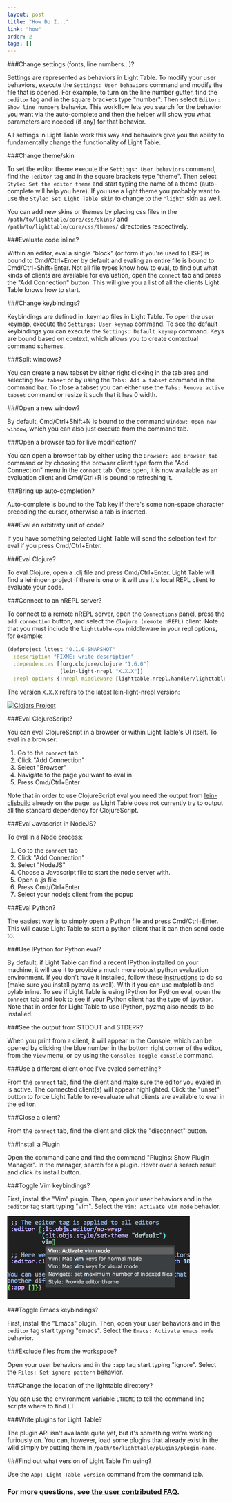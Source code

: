 ```yaml
---
layout: post
title: "How Do I..."
link: "how"
order: 2
tags: []
---
```


###Change settings (fonts, line numbers...)?

Settings are represented as behaviors in Light Table. To modify your user behaviors, execute the `Settings: User behaviors` command and modify the file that is opened. For example, to turn on the line number gutter, find the `:editor` tag and in the square brackets type "number". Then select `Editor: Show line numbers` behavior. This workflow lets you search for the behavior you want via the auto-complete and then the helper will show you what parameters are needed (if any) for that behavior.

All settings in Light Table work this way and behaviors give you the ability to fundamentally change the functionality of Light Table.

###Change theme/skin

To set the editor theme execute the `Settings: User behaviors` command, find the `:editor` tag and in the square brackets type "theme". Then select `Style: Set the editor theme` and start typing the name of a theme (auto-complete will help you here). If you use a light theme you probably want to use the `Style: Set Light Table skin` to change to the `"light"` skin as well.

You can add new skins or themes by placing css files in the `/path/to/lighttable/core/css/skins/` and `/path/to/lighttable/core/css/themes/` directories respectively.

###Evaluate code inline?

Within an editor, eval a single "block" (or form if you're used to LISP) is bound to Cmd/Ctrl+Enter by default and evaling an entire file is bound to Cmd/Ctrl+Shift+Enter. Not all file types know how to eval, to find out what kinds of clients are available for evaluation, open the `connect` tab and press the "Add Connection" button. This will give you a list of all the clients Light Table knows how to start.

###Change keybindings?

Keybindings are defined in .keymap files in Light Table. To open the user keymap, execute the `Settings: User keymap` command. To see the default keybindings you can execute the `Settings: Default keymap` command. Keys are bound based on context, which allows you to create contextual command schemes.

###Split windows?

You can create a new tabset by either right clicking in the tab area and selecting `New tabset` or by using the `Tabs: Add a tabset` command in the command bar. To close a tabset you can either use the `Tabs: Remove active tabset` command or resize it such that it has 0 width.

###Open a new window?

By default, Cmd/Ctrl+Shift+N is bound to the command `Window: Open new window`, which you can also just execute from the command tab.

###Open a browser tab for live modification?

You can open a browser tab by either using the `Browser: add browser tab` command or by choosing the browser client type form the "Add Connection" menu in the `connect` tab. Once open, it is now available as an evaluation client and Cmd/Ctrl+R is bound to refreshing it.

###Bring up auto-completion?

Auto-complete is bound to the Tab key if there's some non-space character preceding the cursor, otherwise a tab is inserted.

###Eval an arbitraty unit of code?

If you have something selected Light Table will send the selection text for eval if you press Cmd/Ctrl+Enter.

###Eval Clojure?

To eval Clojure, open a .clj file and press Cmd/Ctrl+Enter. Light Table will find a leiningen project if there is one or it will use it's local REPL client to evaluate your code.

###Connect to an nREPL server?

To connect to a remote nREPL server, open the `Connections` panel, press the `add connection` button, and select the `Clojure (remote nREPL)` client. Note that you must include the `lighttable-ops` middleware in your repl options, for example:

```clojure
(defproject lttest "0.1.0-SNAPSHOT"
  :description "FIXME: write description"
  :dependencies [[org.clojure/clojure "1.6.0"]
                 [lein-light-nrepl "X.X.X"]]
  :repl-options {:nrepl-middleware [lighttable.nrepl.handler/lighttable-ops]})
```

The version `X.X.X` refers to the latest lein-light-nrepl version:

[![Clojars Project](http://clojars.org/lein-light-nrepl/latest-version.svg)](http://clojars.org/lein-light-nrepl)

###Eval ClojureScript?

You can eval ClojureScript in a browser or within Light Table's UI itself. To eval in a browser:

1. Go to the `connect` tab
2. Click "Add Connection"
3. Select "Browser"
4. Navigate to the page you want to eval in
5. Press Cmd/Ctrl+Enter

Note that in order to use ClojureScript eval you need the output from [lein-cljsbuild](https://github.com/emezeske/lein-cljsbuild) already on the page, as Light Table does not currently try to output all the standard dependency for ClojureScript.

###Eval Javascript in NodeJS?

To eval in a Node process:

1. Go to the `connect` tab
2. Click "Add Connection"
3. Select "NodeJS"
4. Choose a Javascript file to start the node server with.
5. Open a .js file
6. Press Cmd/Ctrl+Enter
7. Select your nodejs client from the popup

###Eval Python?

The easiest way is to simply open a Python file and press Cmd/Ctrl+Enter. This will cause Light Table to start a python client that it can then send code to.

###Use IPython for Python eval?

By default, if Light Table can find a recent IPython installed on your machine, it will use it to provide a much more robust python evaluation environment. If you don't have it installed, follow these [instructions](http://ipython.org/ipython-doc/stable/install/install.html) to do so (make sure you install pyzmq as well). With it you can use matplotlib and pylab inline. To see if Light Table is using IPython for Python eval, open the `connect` tab and look to see if your Python client has the type of `ipython`. Note that in order for Light Table to use IPython, pyzmq also needs to be installed.

###See the output from STDOUT and STDERR?

When you print from a client, it will appear in the Console, which can be opened by clicking the blue number in the bottom right corner of the editor, from the `View` menu, or by using the `Console: Toggle console` command.

###Use a different client once I've evaled something?

From the `connect` tab, find the client and make sure the editor you evaled in is active. The connected client(s) will appear highlighted. Click the "unset" button to force Light Table to re-evaluate what clients are available to eval in the editor.

###Close a client?

From the `connect` tab, find the client and click the "disconnect" button.

###Install a Plugin

Open the command pane and find the command "Plugins: Show Plugin Manager". In the manager, search for a plugin. Hover over a search result and click its install button.

###Toggle Vim keybindings?

First, install the "Vim" plugin. Then, open your user behaviors and in the `:editor` tag start typing "vim". Select the `Vim: Activate vim mode` behavior.

![Activating Vim Mode](/images/howdoi/vim_mode_settings.png)

###Toggle Emacs keybindings?

First, install the "Emacs" plugin. Then, open your user behaviors and in the `:editor` tag start typing "emacs". Select the `Emacs: Activate emacs mode` behavior.

###Exclude files from the workspace?

Open your user behaviors and in the `:app` tag start typing "ignore". Select the `Files: Set ignore pattern` behavior.

###Change the location of the lighttable directory?

You can use the environment variable `LTHOME` to tell the command line scripts where to find LT.

###Write plugins for Light Table?

The plugin API isn't available quite yet, but it's something we're working furiously on. You can, however, load some plugins that already exist in the wild simply by putting them in `/path/to/lighttable/plugins/plugin-name`.

###Find out what version of Light Table I'm using?

Use the `App: Light Table version` command from the command tab.

### For more questions, see [the user contributed FAQ](https://github.com/LightTable/LightTable/wiki/FAQ).
